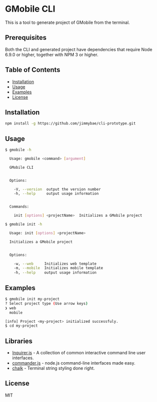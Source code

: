 # GMobile CLI
This is a tool to generate project of GMobile from the terminal.

## Prerequisites
Both the CLI and generated project have dependencies that require Node 6.9.0 or higher, together
with NPM 3 or higher.

## Table of Contents
* [Installation](#installation)
* [Usage](#usage)
* [Examples](#examples)
* [License](#license)

## Installation
```sh
npm install -g https://github.com/jimmybae/cli-prototype.git
```

## Usage
```sh
$ gmobile -h

  Usage: gmobile <command> [argument]

  GMobile CLI


  Options:

    -V, --version  output the version number
    -h, --help     output usage information


  Commands:

    init [options] <projectName>  Initializes a GMobile project
```
```sh
$ gmobile init -h

  Usage: init [options] <projectName>

  Initializes a GMobile project


  Options:

    -w, --web     Initializes web template
    -m, --mobile  Initializes mobile template
    -h, --help    output usage information
```

## Examples
```sh
$ gmobile init my-project
? Select project type (Use arrow keys)
❯ web
  mobile
```
```sh
[info] Project <my-project> initialized successfuly.
$ cd my-project
```

## Libraries
- [Inquirer.js](https://github.com/SBoudrias/Inquirer.js) - A collection of common interactive command line user interfaces.
- [commander.js](https://github.com/tj/commander.js) - node.js command-line interfaces made easy.
- [chalk](https://github.com/chalk/chalk) - Terminal string styling done right.

## License
MIT